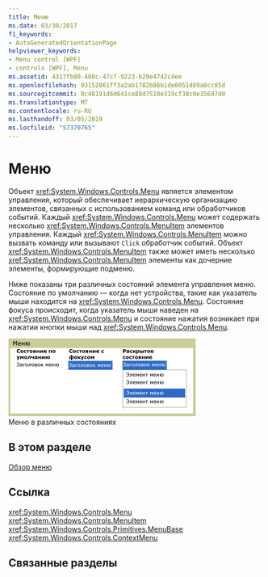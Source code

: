 ```yaml
---
title: Меню
ms.date: 03/30/2017
f1_keywords:
- AutoGeneratedOrientationPage
helpviewer_keywords:
- Menu control [WPF]
- controls [WPF], Menu
ms.assetid: 4317fb80-408c-47c7-9223-b29e4742c4ee
ms.openlocfilehash: 93152861ff3a2ab1782b86b1de0951d89a8cc85d
ms.sourcegitcommit: 0c48191d6d641ce88d7510e319cf38c0e35697d0
ms.translationtype: MT
ms.contentlocale: ru-RU
ms.lasthandoff: 03/05/2019
ms.locfileid: "57370765"
---
```

# <a name="menu"></a>Меню
Объект <xref:System.Windows.Controls.Menu> является элементом управления, который обеспечивает иерархическую организацию элементов, связанных с использованием команд или обработчиков событий. Каждый <xref:System.Windows.Controls.Menu> может содержать несколько <xref:System.Windows.Controls.MenuItem> элементов управления. Каждый <xref:System.Windows.Controls.MenuItem> можно вызвать команду или вызывают `Click` обработчик событий. Объект <xref:System.Windows.Controls.MenuItem> также может иметь несколько <xref:System.Windows.Controls.MenuItem> элементы как дочерние элементы, формирующие подменю.  
  
 Ниже показаны три различных состояний элемента управления меню. Состояние по умолчанию — когда нет устройства, такие как указатель мыши находится на <xref:System.Windows.Controls.Menu>. Состояние фокуса происходит, когда указатель мыши наведен на <xref:System.Windows.Controls.Menu> и состояние нажатия возникает при нажатии кнопки мыши над <xref:System.Windows.Controls.Menu>.  
  
 ![Состояния меню](./media/ss-ctl-menu.gif "SS_CTL_menu")  
Меню в различных состояниях  
  
## <a name="in-this-section"></a>В этом разделе  
 [Обзор меню](menu-overview.md)  
  
## <a name="reference"></a>Ссылка  
 <xref:System.Windows.Controls.Menu>  
  <xref:System.Windows.Controls.MenuItem>  
  <xref:System.Windows.Controls.Primitives.MenuBase>  
  <xref:System.Windows.Controls.ContextMenu>  
  
## <a name="related-sections"></a>Связанные разделы
